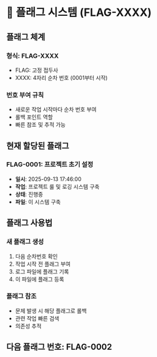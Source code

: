 # 🚩 플래그 시스템 (FLAG-XXXX)

## 플래그 체계

### 형식: FLAG-XXXX
- FLAG: 고정 접두사
- XXXX: 4자리 순차 번호 (0001부터 시작)

### 번호 부여 규칙
- 새로운 작업 시작마다 순차 번호 부여
- 롤백 포인트 역할
- 빠른 참조 및 추적 가능

## 현재 할당된 플래그

### FLAG-0001: 프로젝트 초기 설정
- **일시**: 2025-09-13 17:46:00
- **작업**: 프로젝트 룰 및 로깅 시스템 구축
- **상태**: 진행중
- **파일**: 이 시스템 구축

## 플래그 사용법

### 새 플래그 생성
1. 다음 순차번호 확인
2. 작업 시작 전 플래그 부여
3. 로그 파일에 플래그 기록
4. 이 파일에 플래그 등록

### 플래그 참조
- 문제 발생 시 해당 플래그로 롤백
- 관련 작업 빠른 검색
- 의존성 추적

## 다음 플래그 번호: FLAG-0002